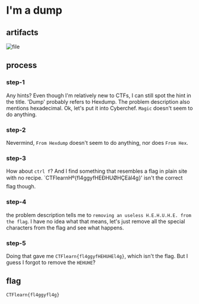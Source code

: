 # I'm a dump

## artifacts
![file](https://github.com/functionpdf/CTFlearn/edit/main/forensics/I'm%20a%20dump/file)

## process
### step-1
Any hints? Even though I'm relatively new to CTFs, I can still spot the hint in the title. 'Dump' probably refers to Hexdump. The problem description also mentions hexadecimal. Ok, let's put it into Cyberchef. `Magic` doesn't seem to do anything. 
### step-2
Nevermind, `From Hexdump` doesn't seem to do anything, nor does `From Hex`. 
### step-3
How about `ctrl f`? And I find something that resembles a flag in plain site with no recipe. `CTFlearnHº{fl4ggyfHEÐHUØHÇEàl4g}' isn't the correct flag though. 
### step-4
the problem description tells me to `removing an useless H.E.H.U.H.E. from the flag`. I have no idea what that means, let's just remove all the special characters from the flag and see what happens. 
### step-5
Doing that gave me `CTFlearn{fl4ggyfHEHUHEl4g}`, which isn't the flag. But I guess I forgot to remove the `HEHUHE`?

## flag
`CTFlearn{fl4ggyfl4g}`
